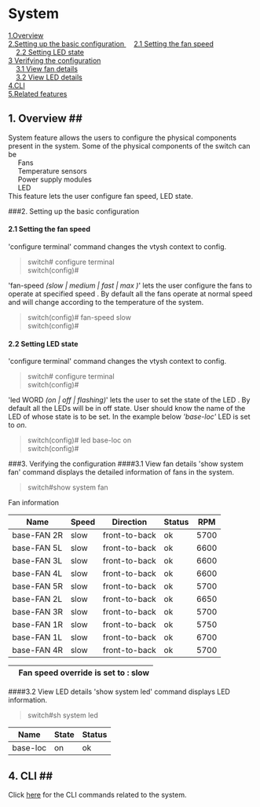 System
=======

[1.Overview](#systemoverview)<br>
[2.Setting up the basic configuration ](#systembasic)
&nbsp;&nbsp;&nbsp;&nbsp;[2.1 Setting the fan speed ](#systemfanspeed)<br>
&nbsp;&nbsp;&nbsp;&nbsp;[2.2 Setting LED state](#systemledstate)<br>
[3 Verifying the configuration ](#systemverify) <br>
&nbsp;&nbsp;&nbsp;&nbsp;[3.1 View fan details](#systemverifyfan)<br>
&nbsp;&nbsp;&nbsp;&nbsp;[3.2 View LED details](#systemverifyled)<br>
[4.CLI ](#systemcli)<br>
[5.Related features](#systemrelatedfeature)<br>

## 1. Overview <a id="systemoverview"></a>##
 System feature allows the users to configure the physical components present in the system.
Some of the physical components of the switch can be<br>
&nbsp;&nbsp;&nbsp;&nbsp;&nbsp;Fans<br>
&nbsp;&nbsp;&nbsp;&nbsp;&nbsp;Temperature sensors<br>
&nbsp;&nbsp;&nbsp;&nbsp;&nbsp;Power supply modules<br>
&nbsp;&nbsp;&nbsp;&nbsp;&nbsp;LED<br>
This feature lets the user configure fan speed, LED state.

###2. Setting up the basic configuration <a id="systembasic"></a>

#### 2.1 Setting the fan speed <a id="systemfanspeed"></a>

'configure terminal' command changes the vtysh context to config.
>switch# configure terminal<br>
>switch(config)#


'fan-speed *(slow | medium | fast | max )*' lets the user configure the fans to operate at specified speed . By default all the fans operate at normal speed and will change according to the temperature of the system.

>switch(config)# fan-speed slow<br>
>switch(config)#

#### 2.2 Setting LED state <a id="systemledstate"></a>

'configure terminal' command changes the vtysh context to config.
>switch# configure terminal<br>
>switch(config)#


'led WORD *(on | off | flashing)*' lets the user to set the state of the LED . By default all the LEDs will be in off state.
 User should know the name of the LED of whose state is to be set.
 In the example below *'base-loc'* LED is set to *on*.

>switch(config)# led base-loc on <br>
>switch(config)#


###3. Verifying the configuration <a id="systemverify"></a>
####3.1 View fan details <a id="systemverifyfan"></a>
'show system fan' command displays the detailed information of fans in the system.

>switch#show system fan

Fan information

|Name  |       Speed|  Direction |     Status  |      RPM     |
|------|-------------|------------|------------|-----------|
|base-FAN 2R | slow | front-to-back | ok       |     5700    |
|base-FAN 5L | slow | front-to-back | ok       |     6600    |
|base-FAN 3L | slow | front-to-back | ok       |     6600    |
|base-FAN 4L | slow | front-to-back | ok       |     6600    |
|base-FAN 5R | slow | front-to-back | ok       |     5700    |
|base-FAN 2L | slow | front-to-back | ok       |     6650    |
|base-FAN 3R | slow | front-to-back | ok       |     5700    |
|base-FAN 1R | slow | front-to-back | ok       |     5750    |
|base-FAN 1L | slow | front-to-back | ok       |     6700    |
|base-FAN 4R | slow | front-to-back | ok       |     5700    |

&nbsp;&nbsp;&nbsp;Fan speed override is set to : slow|
|------------------------------------------------------|


####3.2 View LED details <a id="systemverifyled"></a>
'show system led' command displays LED information.
>switch#sh system led

|Name  |         State  |   Status |
|-------|----------------|----------|
|base-loc |      on   |    ok      |



## 4. CLI <a id="systemcli"></a>##
<!--Provide a link to the CLI command related to the feature. The CLI files will be generated to a CLI directory.  -->
Click [here](https://openswitch.net/cli_feature_name.html#cli_command_anchor) for the CLI commands related to the system.
